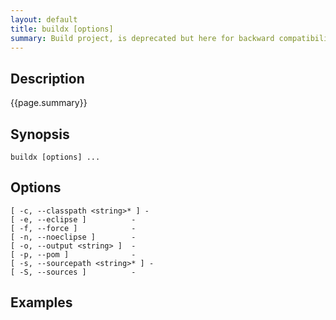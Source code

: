 ```yaml
---
layout: default
title: buildx [options] 
summary: Build project, is deprecated but here for backward compatibility. If you use it, you should know how to use it so no more info is provided.                                 
---
```

## Description

{{page.summary}}

## Synopsis

    buildx [options] ...

## Options

    [ -c, --classpath <string>* ] - 
    [ -e, --eclipse ]          - 
    [ -f, --force ]            - 
    [ -n, --noeclipse ]        - 
    [ -o, --output <string> ]  - 
    [ -p, --pom ]              - 
    [ -s, --sourcepath <string>* ] - 
    [ -S, --sources ]          - 

## Examples